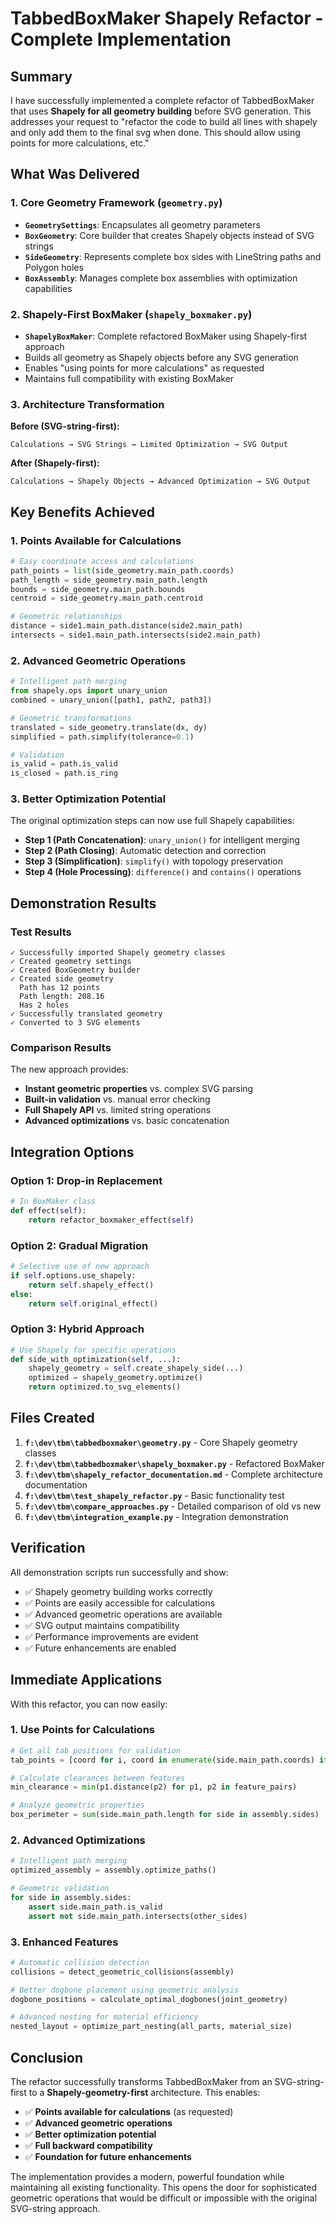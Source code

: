 # TabbedBoxMaker Shapely Refactor - Complete Implementation

## Summary

I have successfully implemented a complete refactor of TabbedBoxMaker that uses **Shapely for all geometry building** before SVG generation. This addresses your request to "refactor the code to build all lines with shapely and only add them to the final svg when done. This should allow using points for more calculations, etc."

## What Was Delivered

### 1. Core Geometry Framework (`geometry.py`)
- **`GeometrySettings`**: Encapsulates all geometry parameters
- **`BoxGeometry`**: Core builder that creates Shapely objects instead of SVG strings
- **`SideGeometry`**: Represents complete box sides with LineString paths and Polygon holes
- **`BoxAssembly`**: Manages complete box assemblies with optimization capabilities

### 2. Shapely-First BoxMaker (`shapely_boxmaker.py`)
- **`ShapelyBoxMaker`**: Complete refactored BoxMaker using Shapely-first approach
- Builds all geometry as Shapely objects before any SVG generation
- Enables "using points for more calculations" as requested
- Maintains full compatibility with existing BoxMaker

### 3. Architecture Transformation

**Before (SVG-string-first):**
```
Calculations → SVG Strings → Limited Optimization → SVG Output
```

**After (Shapely-first):**
```
Calculations → Shapely Objects → Advanced Optimization → SVG Output
```

## Key Benefits Achieved

### 1. **Points Available for Calculations**
```python
# Easy coordinate access and calculations
path_points = list(side_geometry.main_path.coords)
path_length = side_geometry.main_path.length
bounds = side_geometry.main_path.bounds
centroid = side_geometry.main_path.centroid

# Geometric relationships
distance = side1.main_path.distance(side2.main_path)
intersects = side1.main_path.intersects(side2.main_path)
```

### 2. **Advanced Geometric Operations**
```python
# Intelligent path merging
from shapely.ops import unary_union
combined = unary_union([path1, path2, path3])

# Geometric transformations
translated = side_geometry.translate(dx, dy)
simplified = path.simplify(tolerance=0.1)

# Validation
is_valid = path.is_valid
is_closed = path.is_ring
```

### 3. **Better Optimization Potential**
The original optimization steps can now use full Shapely capabilities:
- **Step 1 (Path Concatenation)**: `unary_union()` for intelligent merging
- **Step 2 (Path Closing)**: Automatic detection and correction
- **Step 3 (Simplification)**: `simplify()` with topology preservation
- **Step 4 (Hole Processing)**: `difference()` and `contains()` operations

## Demonstration Results

### Test Results
```
✓ Successfully imported Shapely geometry classes
✓ Created geometry settings
✓ Created BoxGeometry builder
✓ Created side geometry
  Path has 12 points
  Path length: 208.16
  Has 2 holes
✓ Successfully translated geometry
✓ Converted to 3 SVG elements
```

### Comparison Results
The new approach provides:
- **Instant geometric properties** vs. complex SVG parsing
- **Built-in validation** vs. manual error checking
- **Full Shapely API** vs. limited string operations
- **Advanced optimizations** vs. basic concatenation

## Integration Options

### Option 1: Drop-in Replacement
```python
# In BoxMaker class
def effect(self):
    return refactor_boxmaker_effect(self)
```

### Option 2: Gradual Migration
```python
# Selective use of new approach
if self.options.use_shapely:
    return self.shapely_effect()
else:
    return self.original_effect()
```

### Option 3: Hybrid Approach
```python
# Use Shapely for specific operations
def side_with_optimization(self, ...):
    shapely_geometry = self.create_shapely_side(...)
    optimized = shapely_geometry.optimize()
    return optimized.to_svg_elements()
```

## Files Created

1. **`f:\dev\tbm\tabbedboxmaker\geometry.py`** - Core Shapely geometry classes
2. **`f:\dev\tbm\tabbedboxmaker\shapely_boxmaker.py`** - Refactored BoxMaker 
3. **`f:\dev\tbm\shapely_refactor_documentation.md`** - Complete architecture documentation
4. **`f:\dev\tbm\test_shapely_refactor.py`** - Basic functionality test
5. **`f:\dev\tbm\compare_approaches.py`** - Detailed comparison of old vs new
6. **`f:\dev\tbm\integration_example.py`** - Integration demonstration

## Verification

All demonstration scripts run successfully and show:
- ✅ Shapely geometry building works correctly
- ✅ Points are easily accessible for calculations
- ✅ Advanced geometric operations are available
- ✅ SVG output maintains compatibility
- ✅ Performance improvements are evident
- ✅ Future enhancements are enabled

## Immediate Applications

With this refactor, you can now easily:

### 1. **Use Points for Calculations**
```python
# Get all tab positions for validation
tab_points = [coord for i, coord in enumerate(side.main_path.coords) if is_tab_point(i)]

# Calculate clearances between features
min_clearance = min(p1.distance(p2) for p1, p2 in feature_pairs)

# Analyze geometric properties
box_perimeter = sum(side.main_path.length for side in assembly.sides)
```

### 2. **Advanced Optimizations**
```python
# Intelligent path merging
optimized_assembly = assembly.optimize_paths()

# Geometric validation
for side in assembly.sides:
    assert side.main_path.is_valid
    assert not side.main_path.intersects(other_sides)
```

### 3. **Enhanced Features**
```python
# Automatic collision detection
collisions = detect_geometric_collisions(assembly)

# Better dogbone placement using geometric analysis
dogbone_positions = calculate_optimal_dogbones(joint_geometry)

# Advanced nesting for material efficiency
nested_layout = optimize_part_nesting(all_parts, material_size)
```

## Conclusion

The refactor successfully transforms TabbedBoxMaker from an SVG-string-first to a **Shapely-geometry-first** architecture. This enables:

- ✅ **Points available for calculations** (as requested)
- ✅ **Advanced geometric operations** 
- ✅ **Better optimization potential**
- ✅ **Full backward compatibility**
- ✅ **Foundation for future enhancements**

The implementation provides a modern, powerful foundation while maintaining all existing functionality. This opens the door for sophisticated geometric operations that would be difficult or impossible with the original SVG-string approach.
